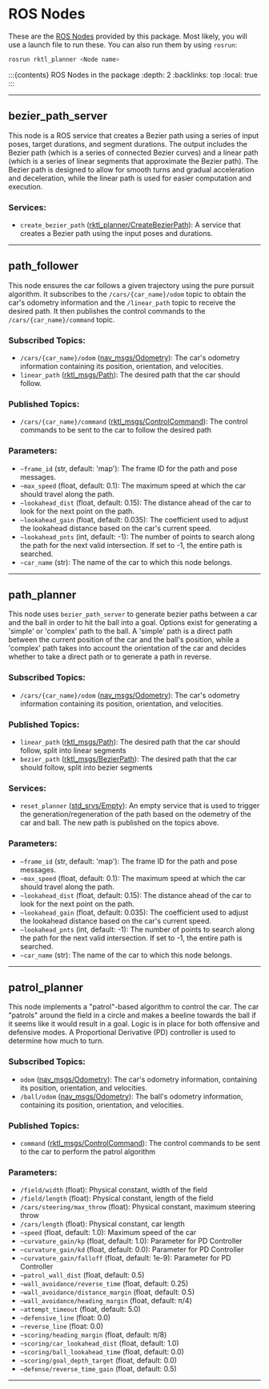 # ROS Nodes

These are the [ROS Nodes](http://wiki.ros.org/Nodes) provided by this package.
Most likely, you will use a launch file to run these. You can also run them
by using `rosrun`:

```bash
rosrun rktl_planner <Node name>
```

:::{contents} ROS Nodes in the package
:depth: 2
:backlinks: top
:local: true
:::

---

## bezier_path_server

This node is a ROS service that creates a Bezier path using a series of input
poses, target durations, and segment durations. The output includes the Bezier
path (which is a series of connected Bezier curves) and a linear path (which is
a series of linear segments that approximate the Bezier path). The Bezier path
is designed to allow for smooth turns and gradual acceleration and deceleration,
while the linear path is used for easier computation and execution.


### Services:

- `create_bezier_path` ([rktl_planner/CreateBezierPath](/rktl_planner/html/msg/CreateBezierPath.html#http://)):
    A service that creates a Bezier path using the input poses and durations.

---

## path_follower

This node ensures the car follows a given trajectory using the pure pursuit
algorithm. It subscribes to the `/cars/{car_name}/odom` topic to obtain the
car's odometry information and the `/linear_path` topic to receive the desired
path. It then publishes the control commands to the `/cars/{car_name}/command`
topic.

### Subscribed Topics:

- `/cars/{car_name}/odom` ([nav_msgs/Odometry](/nav_msgs/html/msg/Odometry.html#http://)):
    The car's odometry information containing its position, orientation, and velocities.
- `linear_path` ([rktl_msgs/Path](/rktl_msgs/html/msg/Path.html#http://)):
    The desired path that the car should follow.

### Published Topics:

- `/cars/{car_name}/command` ([rktl_msgs/ControlCommand](/rktl_msgs/html/msg/ControlCommand.html#http://)):
    The control commands to be sent to the car to follow the desired path

### Parameters:

- `~frame_id` (str, default: 'map'): The frame ID for the path and pose messages.
- `~max_speed` (float, default: 0.1): The maximum speed at which the car should 
    travel along the path.
- `~lookahead_dist` (float, default: 0.15): The distance ahead of the car to
    look for the next point on the path.
- `~lookahead_gain` (float, default: 0.035): The coefficient used to adjust the
    lookahead distance based on the car's current speed.
- `~lookahead_pnts` (int, default: -1): The number of points to search along the
    path for the next valid intersection. If set to -1, the entire path is searched.
- `~car_name` (str): The name of the car to which this node belongs.

---

## path_planner

This node uses `bezier_path_server` to generate bezier paths between a car and
the ball in order to hit the ball into a goal. Options exist for generating a
'simple' or 'complex' path to the ball. A 'simple' path is a direct path between
the current position of the car and the ball's position, while a 'complex' path
takes into account the orientation of the car and decides whether to take a
direct path or to generate a path in reverse.

### Subscribed Topics:

- `/cars/{car_name}/odom` ([nav_msgs/Odometry](/nav_msgs/html/msg/Odometry.html#http://)):
    The car's odometry information containing its position, orientation, and velocities.

### Published Topics:

- `linear_path` ([rktl_msgs/Path](/rktl_msgs/html/msg/Path.html#http://)):
    The desired path that the car should follow, split into linear segments
- `bezier_path` ([rktl_msgs/BezierPath](/rktl_msgs/html/msg/BezierPath.html#http://)):
    The desired path that the car should follow, split into bezier segments

### Services:

- `reset_planner` ([std_srvs/Empty](/std_srvs/html/msg/Empty.html#http://)):
    An empty service that is used to trigger the generation/regeneration of the
    path based on the odemetry of the car and ball. The new path is published on
    the topics above.

### Parameters:

- `~frame_id` (str, default: 'map'): The frame ID for the path and pose messages.
- `~max_speed` (float, default: 0.1): The maximum speed at which the car should 
    travel along the path.
- `~lookahead_dist` (float, default: 0.15): The distance ahead of the car to
    look for the next point on the path.
- `~lookahead_gain` (float, default: 0.035): The coefficient used to adjust the
    lookahead distance based on the car's current speed.
- `~lookahead_pnts` (int, default: -1): The number of points to search along the
    path for the next valid intersection. If set to -1, the entire path is searched.
- `~car_name` (str): The name of the car to which this node belongs.

---

## patrol_planner

This node implements a "patrol"-based algorithm to control the car. The car
"patrols" around the field in a circle and makes a beeline towards the ball if
it seems like it would result in a goal. Logic is in place for both offensive
and defensive modes. A Proportional Derivative (PD) controller is used to
determine how much to turn.

### Subscribed Topics:
- `odom` ([nav_msgs/Odometry](/nav_msgs/html/msg/Odometry.html#http://)):
    The car's odometry information, containing its position, orientation, and velocities.
- `/ball/odom` ([nav_msgs/Odometry](/nav_msgs/html/msg/Odometry.html#http://)):
    The ball's odometry information, containing its position, orientation, and velocities.

### Published Topics:
- `command` ([rktl_msgs/ControlCommand](/rktl_msgs/html/msg/ControlCommand.html#http://)):
    The control commands to be sent to the car to perform the patrol algorithm

### Parameters:
- `/field/width` (float): Physical constant, width of the field
- `/field/length` (float): Physical constant, length of the field
- `/cars/steering/max_throw` (float): Physical constant, maximum steering throw
- `/cars/length` (float): Physical constant, car length
- `~speed` (float, default: 1.0): Maximum speed of the car
- `~curvature_gain/kp` (float, default: 1.0): Parameter for PD Controller
- `~curvature_gain/kd` (float, default: 0.0): Parameter for PD Controller
- `~curvature_gain/falloff` (float, default: 1e-9): Parameter for PD Controller
- `~patrol_wall_dist` (float, default: 0.5)
- `~wall_avoidance/reverse_time` (float, default: 0.25)
- `~wall_avoidance/distance_margin` (float, default: 0.5)
- `~wall_avoidance/heading_margin` (float, default: π/4)
- `~attempt_timeout` (float, default: 5.0)
- `~defensive_line` (float: 0.0)
- `~reverse_line` (float: 0.0)
- `~scoring/heading_margin` (float, default: π/8)
- `~scoring/car_lookahead_dist` (float, default: 1.0)
- `~scoring/ball_lookahead_time` (float, default: 0.0)
- `~scoring/goal_depth_target` (float, default: 0.0)
- `~defense/reverse_time_gain` (float, default: 0.5)

---
